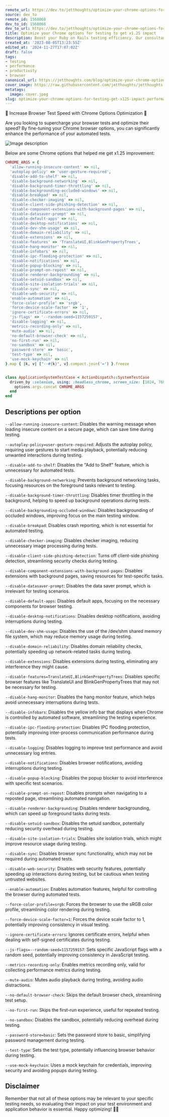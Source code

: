 ```yaml
---
remote_url: https://dev.to/jetthoughts/optimize-your-chrome-options-for-testing-to-get-x125-impact-p74
source: dev_to
remote_id: 1560068
dev_to_id: 1560068
dev_to_url: https://dev.to/jetthoughts/optimize-your-chrome-options-for-testing-to-get-x125-impact-p74
title: Optimize your Chrome options for testing to get x1.25 impact
description: Boost your Ruby on Rails testing efficiency. Our consultant shares tricks to optimize Chrome options for a 125% performance impact.
created_at: '2023-08-05T13:23:55Z'
edited_at: '2024-11-27T17:07:02Z'
draft: false
tags:
- testing
- performance
- productivity
- browser
canonical_url: https://jetthoughts.com/blog/optimize-your-chrome-options-for-testing-get-x125-impact-performance/
cover_image: https://raw.githubusercontent.com/jetthoughts/jetthoughts.github.io/master/content/blog/optimize-your-chrome-options-for-testing-get-x125-impact-performance/cover.jpeg
metatags:
  image: cover.jpeg
slug: optimize-your-chrome-options-for-testing-get-x125-impact-performance
---
```

🚀 Increase Browser Test Speed with Chrome Options Optimization 🚀

Are you looking to supercharge your browser tests and optimize their speed? By fine-tuning your Chrome browser options, you can significantly enhance the performance of your automated tests.

![Image description](file_0.jpeg)

Below are some Chrome options that helped me get x1.25 improvement:

```ruby
CHROME_ARGS = {
  'allow-running-insecure-content' => nil,
  'autoplay-policy' => 'user-gesture-required',
  'disable-add-to-shelf' => nil,
  'disable-background-networking' => nil,
  'disable-background-timer-throttling' => nil,
  'disable-backgrounding-occluded-windows' => nil,
  'disable-breakpad' => nil,
  'disable-checker-imaging' => nil,
  'disable-client-side-phishing-detection' => nil,
  'disable-component-extensions-with-background-pages' => nil,
  'disable-datasaver-prompt' => nil,
  'disable-default-apps' => nil,
  'disable-desktop-notifications' => nil,
  'disable-dev-shm-usage' => nil,
  'disable-domain-reliability' => nil,
  'disable-extensions' => nil,
  'disable-features' => 'TranslateUI,BlinkGenPropertyTrees',
  'disable-hang-monitor' => nil,
  'disable-infobars' => nil,
  'disable-ipc-flooding-protection' => nil,
  'disable-notifications' => nil,
  'disable-popup-blocking' => nil,
  'disable-prompt-on-repost' => nil,
  'disable-renderer-backgrounding' => nil,
  'disable-setuid-sandbox' => nil,
  'disable-site-isolation-trials' => nil,
  'disable-sync' => nil,
  'disable-web-security' => nil,
  'enable-automation' => nil,
  'force-color-profile' => 'srgb',
  'force-device-scale-factor' => '1',
  'ignore-certificate-errors' => nil,
  'js-flags' => '--random-seed=1157259157',
  'disable-logging' => nil,
  'metrics-recording-only' => nil,
  'mute-audio' => nil,
  'no-default-browser-check' => nil,
  'no-first-run' => nil,
  'no-sandbox' => nil,
  'password-store' => 'basic',
  'test-type' => nil,
  'use-mock-keychain' => nil
}.map { |k, v| ["--#{k}", v].compact.join('=') }.freeze


class ApplicationSystemTestCase < ActionDispatch::SystemTestCase
  driven_by :selenium, using: :headless_chrome, screen_size: [1024, 768] do |options|
    options.args.concat CHROME_ARGS
  end
end
```

## Descriptions per option

`--allow-running-insecure-content`: Disables the warning message when loading insecure content on a secure page, which can save time during testing.

`--autoplay-policy=user-gesture-required`: Adjusts the autoplay policy, requiring user gestures to start media playback, potentially reducing unwanted interactions during testing.

`--disable-add-to-shelf`: Disables the "Add to Shelf" feature, which is unnecessary for automated tests.

`--disable-background-networking`: Prevents background networking tasks, focusing resources on the foreground tasks relevant to testing.

`--disable-background-timer-throttling`: Disables timer throttling in the background, helping to speed up background operations during tests.

`--disable-backgrounding-occluded-windows`: Disables backgrounding of occluded windows, improving focus on the main testing window.

`--disable-breakpad`: Disables crash reporting, which is not essential for automated testing.

`--disable-checker-imaging`: Disables checker imaging, reducing unnecessary image processing during tests.

`--disable-client-side-phishing-detection`: Turns off client-side phishing detection, streamlining security checks during testing.

`--disable-component-extensions-with-background-pages`: Disables extensions with background pages, saving resources for test-specific tasks.

`--disable-datasaver-prompt`: Disables the data saver prompt, which is irrelevant for testing scenarios.

`--disable-default-apps`: Disables default apps, focusing on the necessary components for browser testing.

`--disable-desktop-notifications`: Disables desktop notifications, avoiding interruptions during testing.

`--disable-dev-shm-usage`: Disables the use of the /dev/shm shared memory file system, which may reduce memory usage during testing.

`--disable-domain-reliability`: Disables domain reliability checks, potentially speeding up network-related tasks during testing.

`--disable-extensions`: Disables extensions during testing, eliminating any interference they might cause.

`--disable-features=TranslateUI,BlinkGenPropertyTrees`: Disables specific browser features like TranslateUI and BlinkGenPropertyTrees that may not be necessary for testing.

`--disable-hang-monitor`: Disables the hang monitor feature, which helps avoid unnecessary interruptions during tests.

`--disable-infobars`: Disables the yellow info bar that displays when Chrome is controlled by automated software, streamlining the testing experience.

`--disable-ipc-flooding-protection`: Disables IPC flooding protection, potentially improving inter-process communication performance during tests.

`--disable-logging`: Disables logging to improve test performance and avoid unnecessary log entries.

`--disable-notifications`: Disables browser notifications, avoiding interruptions during testing.

`--disable-popup-blocking`: Disables the popup blocker to avoid interference with specific test scenarios.

`--disable-prompt-on-repost`: Disables prompts when navigating to a reposted page, streamlining automated navigation.

`--disable-renderer-backgrounding`: Disables renderer backgrounding, which can speed up foreground tasks during tests.

`--disable-setuid-sandbox`: Disables the setuid sandbox, potentially reducing security overhead during testing.

`--disable-site-isolation-trials`: Disables site isolation trials, which might improve resource usage during testing.

`--disable-sync`: Disables browser sync functionality, which may not be required during automated tests.

`--disable-web-security`: Disables web security features, potentially speeding up interactions during testing, but be cautious when testing untrusted websites.

`--enable-automation`: Enables automation features, helpful for controlling the browser during automated tests.

`--force-color-profile=srgb`: Forces the browser to use the sRGB color profile, streamlining color rendering during testing.

`--force-device-scale-factor=1`: Forces the device scale factor to 1, potentially improving consistency in visual testing.

`--ignore-certificate-errors`: Ignores certificate errors, helpful when dealing with self-signed certificates during testing.

`--js-flags=--random-seed=1157259157`: Sets specific JavaScript flags with a random seed, potentially improving consistency in JavaScript testing.

`--metrics-recording-only`: Enables metrics recording only, valid for collecting performance metrics during testing.

`--mute-audio`: Mutes audio playback during testing, avoiding audio distractions.

`--no-default-browser-check`: Skips the default browser check, streamlining test setup.

`--no-first-run`: Skips the first-run experience, useful for repeated testing.

`--no-sandbox`: Disables the sandbox, potentially reducing overhead during testing.

`--password-store=basic`: Sets the password store to basic, simplifying password management during testing.

`--test-type`: Sets the test type, potentially influencing browser behavior during testing.

`--use-mock-keychain`: Uses a mock keychain for credentials, improving security and avoiding popups during testing.

## Disclaimer

Remember that not all of these options may be relevant to your specific testing needs, so evaluating their impact on your test environment and application behavior is essential. Happy optimizing! 🚀💨
